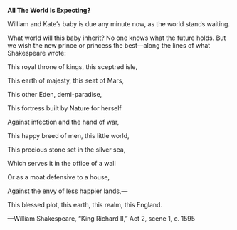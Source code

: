 **All The World Is Expecting?**

William and Kate’s baby is due any minute now, as the world stands waiting. 

What world will this baby inherit? No one knows what the future holds. But we wish the new prince or princess the best—along the lines of what Shakespeare wrote:

This royal throne of kings, this sceptred isle, 

This earth of majesty, this seat of Mars, 

This other Eden, demi-paradise, 

This fortress built by Nature for herself 

Against infection and the hand of war, 

This happy breed of men, this little world, 

This precious stone set in the silver sea, 

Which serves it in the office of a wall 

Or as a moat defensive to a house, 

Against the envy of less happier lands,— 

This blessed plot, this earth, this realm, this England.

—William Shakespeare, “King Richard II,” Act 2, scene 1, c. 1595


